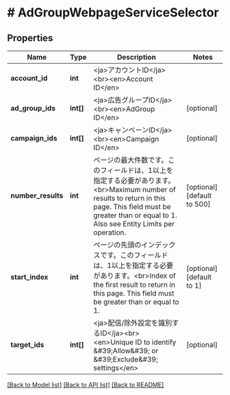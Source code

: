 # # AdGroupWebpageServiceSelector

## Properties

Name | Type | Description | Notes
------------ | ------------- | ------------- | -------------
**account_id** | **int** | &lt;ja&gt;アカウントID&lt;/ja&gt;&lt;br&gt;&lt;en&gt;Account ID&lt;/en&gt; | 
**ad_group_ids** | **int[]** | &lt;ja&gt;広告グループID&lt;/ja&gt;&lt;br&gt;&lt;en&gt;AdGroup ID&lt;/en&gt; | [optional] 
**campaign_ids** | **int[]** | &lt;ja&gt;キャンペーンID&lt;/ja&gt;&lt;br&gt;&lt;en&gt;Campaign ID&lt;/en&gt; | [optional] 
**number_results** | **int** | ページの最大件数です。このフィールドは、1以上を指定する必要があります。&lt;br&gt;Maximum number of results to return in this page. This field must be greater than or equal to 1. Also see Entity Limits per operation. | [optional] [default to 500]
**start_index** | **int** | ページの先頭のインデックスです。このフィールドは、1以上を指定する必要があります。&lt;br&gt;Index of the first result to return in this page. This field must be greater than or equal to 1. | [optional] [default to 1]
**target_ids** | **int[]** | &lt;ja&gt;配信/除外設定を識別するID&lt;/ja&gt;&lt;br&gt;&lt;en&gt;Unique ID to identify &amp;#39;Allow&amp;#39; or &amp;#39;Exclude&amp;#39; settings&lt;/en&gt; | [optional] 

[[Back to Model list]](../../README.md#documentation-for-models) [[Back to API list]](../../README.md#documentation-for-api-endpoints) [[Back to README]](../../README.md)


